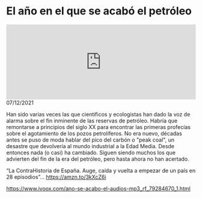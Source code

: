 # El año en el que se acabó el petróleo
<iframe id='audio_88903085' frameborder='0' allowfullscreen='' scrolling='no' height='200' style='width:100%;' src='https://www.ivoox.com/player_ej_79284670_6_1.html' loading='lazy'></iframe>07/12/2021

Han sido varias veces las que científicos y ecologistas han dado la voz de alarma sobre el fin inminente de las reservas de petróleo. Habría que remontarse a principios del siglo XX para encontrar las primeras profecías sobre el agotamiento de los pozos petrolíferos. No era nuevo, décadas antes se puso de moda hablar del pico del carbón o "peak coal", un desastre que devolvería al mundo industrial a la Edad Media. Desde entonces nada (o casi) ha cambiado. Siguen siendo muchos los que advierten del fin de la era del petróleo, pero hasta ahora no han acertado. 

 “La ContraHistoria de España. Auge, caída y vuelta a empezar de un país en 28 episodios”… https://amzn.to/3kXcZ6i 

 

https://www.ivoox.com/ano-se-acabo-el-audios-mp3_rf_79284670_1.html
